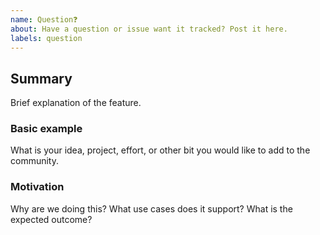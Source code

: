 ```yaml
---
name: Question❓
about: Have a question or issue want it tracked? Post it here.
labels: question
---
```


<!--
  Please fill out each section below, otherwise, your issue will be closed.

  Before opening a new request, please search existing issues:  https://github.com/CodeCulture-io/discord/issues

  ## A note on requesting features to Code Culture 

  Not every feature request will be added to Code Culture, but hearing about what you want in the community is important. Don't be afraid to add a feature request!
-->

## Summary

Brief explanation of the feature.

### Basic example

What is your idea, project, effort, or other bit you would like to add to the community. 

### Motivation

Why are we doing this? What use cases does it support? What is the expected outcome?